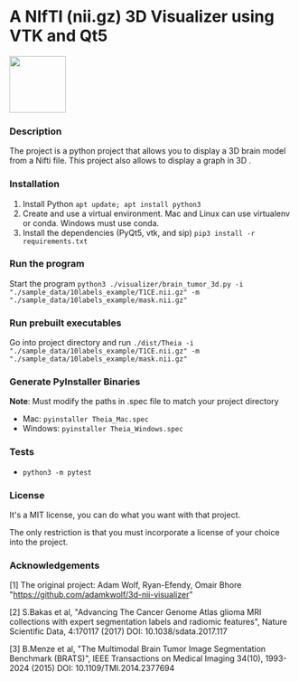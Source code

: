 # A NIfTI (nii.gz) 3D Visualizer using VTK and Qt5

<img src="https://github.com/adamkwolf/3d-nii-visualizer/blob/master/images/visualization.png" style="width: 100px;"/>

### Description
The project is a python project that allows you to display a 3D brain model from a Nifti file. This project also allows to display a graph in 3D .

### Installation

1.  Install Python `apt update; apt install python3`
2.  Create and use a virtual environment. Mac and Linux can use virtualenv or conda. Windows must use conda.
3.  Install the dependencies (PyQt5, vtk, and sip) `pip3 install -r requirements.txt`

### Run the program

Start the program `python3 ./visualizer/brain_tumor_3d.py -i "./sample_data/10labels_example/T1CE.nii.gz" -m "./sample_data/10labels_example/mask.nii.gz"`

### Run prebuilt executables
Go into project directory and run `./dist/Theia -i "./sample_data/10labels_example/T1CE.nii.gz" -m "./sample_data/10labels_example/mask.nii.gz"`

### Generate PyInstaller Binaries
**Note**: Must modify the paths in .spec file to match your project directory
* Mac: `pyinstaller Theia_Mac.spec`
* Windows: `pyinstaller Theia_Windows.spec`

### Tests
* `python3 -m pytest`


### License
It's a MIT license, you can do what you want with that project.

The only restriction is that you must incorporate a license of your choice into the project.

### Acknowledgements

[1] The original project: Adam Wolf, Ryan-Efendy, Omair Bhore "https://github.com/adamkwolf/3d-nii-visualizer"

[2] S.Bakas et al, "Advancing The Cancer Genome Atlas glioma MRI collections with expert segmentation labels and radiomic features", Nature Scientific Data, 4:170117 (2017) DOI: 10.1038/sdata.2017.117

[3] B.Menze et al, "The Multimodal Brain Tumor Image Segmentation Benchmark (BRATS)", IEEE Transactions on Medical Imaging 34(10), 1993-2024 (2015) DOI: 10.1109/TMI.2014.2377694
